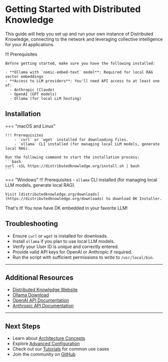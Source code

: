 # Getting Started with Distributed Knowledge

This guide will help you set up and run your own instance of Distributed Knowledge, connecting to the network and leveraging collective intelligence for your AI applications.

!!! Prerequisites

    Before getting started, make sure you have the following installed:

    - **Ollama with `nomic-embed-text` model**: Required for local RAG vector embeddings
    - **Access to LLM providers**: You'll need API access to at least one of:
      - Anthropic (Claude)
      - OpenAI (GPT models)
      - Ollama (for local LLM hosting)

## Installation

=== "macOS and Linux"
    

    !!! Prerequisites
        - `curl` or `wget` installed for downloading files.
        - `ollama` CLI installed (for managing local LLM models, generate local RAG).

    Run the following command to start the installation process:
    ```bash
    curl -sSL https://distributedknowledge.org/install.sh | bash
    ```


=== "Windows"
    !!! Prerequisites
        - `ollama` CLI installed (for managing local LLM models, generate local RAG).

    Visit [distributedknowledge.org/downloads](https://distributedknowledge.org/downloads) to download DK Installer.



That's it! You now have DK embedded in your favorite LLM! 


## Troubleshooting

- Ensure `curl` or `wget` is installed for downloads.
- Install `ollama` if you plan to use local LLM models.
- Verify your User ID is unique and correctly entered.
- Provide valid API keys for OpenAI or Anthropic if required.
- Run the script with sufficient permissions to write to `/usr/local/bin`.

---

## Additional Resources

- [Distributed Knowledge Website](https://distributedknowledge.org)
- [Ollama Download](https://ollama.ai/download)
- [OpenAI API Documentation](https://platform.openai.com/docs)
- [Anthropic API Documentation](https://docs.anthropic.com)

---


## Next Steps

- Learn about [Architecture Concepts](../architecture/overview.md)
- Explore [Advanced Configuration](../configuration/advanced.md)
- Check out our [Tutorials](../tutorials/basic_usage.md) for common use cases
- Join the community on [GitHub](https://github.com/OpenMined/DistributedKnowledge)

